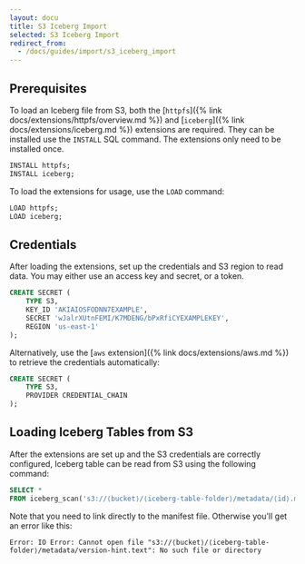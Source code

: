 ```yaml
---
layout: docu
title: S3 Iceberg Import
selected: S3 Iceberg Import
redirect_from:
  - /docs/guides/import/s3_iceberg_import
---
```


## Prerequisites

To load an Iceberg file from S3, both the [`httpfs`]({% link docs/extensions/httpfs/overview.md %}) and [`iceberg`]({% link docs/extensions/iceberg.md %}) extensions are required. They can be installed use the `INSTALL` SQL command. The extensions only need to be installed once.

```sql
INSTALL httpfs;
INSTALL iceberg;
```

To load the extensions for usage, use the `LOAD` command:

```sql
LOAD httpfs;
LOAD iceberg;
```

## Credentials

After loading the extensions, set up the credentials and S3 region to read data. You may either use an access key and secret, or a token.

```sql
CREATE SECRET (
    TYPE S3,
    KEY_ID 'AKIAIOSFODNN7EXAMPLE',
    SECRET 'wJalrXUtnFEMI/K7MDENG/bPxRfiCYEXAMPLEKEY',
    REGION 'us-east-1'
);
```

Alternatively, use the [`aws` extension]({% link docs/extensions/aws.md %}) to retrieve the credentials automatically:

```sql
CREATE SECRET (
    TYPE S3,
    PROVIDER CREDENTIAL_CHAIN
);
```

## Loading Iceberg Tables from S3

After the extensions are set up and the S3 credentials are correctly configured, Iceberg table can be read from S3 using the following command:

```sql
SELECT *
FROM iceberg_scan('s3://⟨bucket⟩/⟨iceberg-table-folder⟩/metadata/⟨id⟩.metadata.json');
```

Note that you need to link directly to the manifest file. Otherwise you'll get an error like this:

```console
Error: IO Error: Cannot open file "s3://⟨bucket⟩/⟨iceberg-table-folder⟩/metadata/version-hint.text": No such file or directory
```
